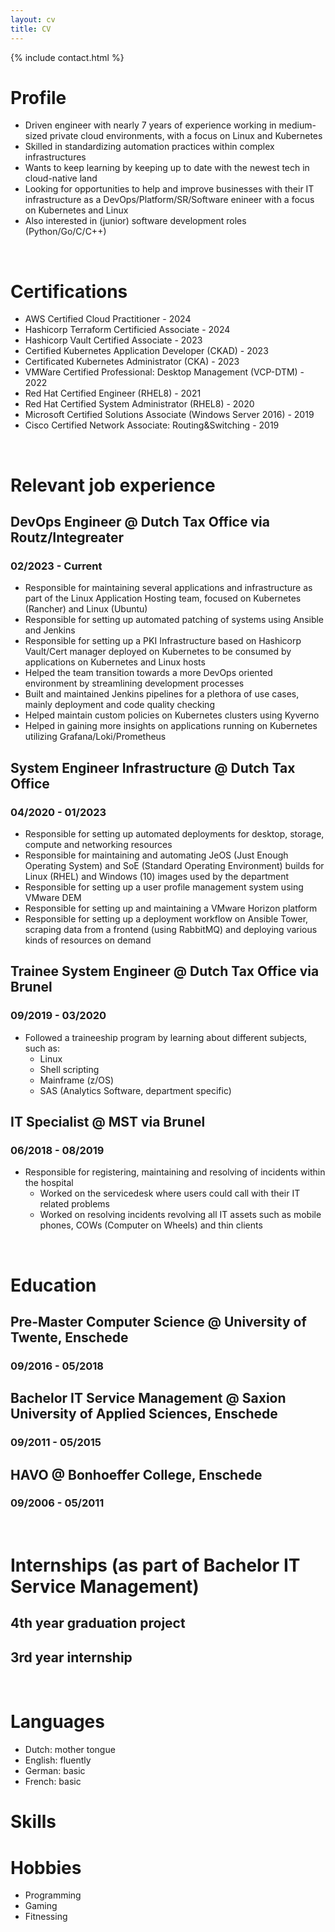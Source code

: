 ```yaml
---
layout: cv
title: CV
---
```


{% include contact.html %}

# Profile
* Driven engineer with nearly 7 years of experience working in medium-sized private cloud environments, with a focus on Linux and Kubernetes
* Skilled in standardizing automation practices within complex infrastructures
* Wants to keep learning by keeping up to date with the newest tech in cloud-native land
* Looking for opportunities to help and improve businesses with their IT infrastructure as a DevOps/Platform/SR/Software enineer with a focus on Kubernetes and Linux
* Also interested in (junior) software development roles (Python/Go/C/C++)

<br>

# Certifications
- AWS Certified Cloud Practitioner - 2024
- Hashicorp Terraform Certificied Associate - 2024
- Hashicorp Vault Certified Associate - 2023
- Certified Kubernetes Application Developer (CKAD) - 2023
- Certificated Kubernetes Administrator (CKA) - 2023
- VMWare Certified Professional: Desktop Management (VCP-DTM) - 2022
- Red Hat Certified Engineer (RHEL8) - 2021
- Red Hat Certified System Administrator (RHEL8) - 2020
- Microsoft Certified Solutions Associate (Windows Server 2016) - 2019
- Cisco Certified Network Associate: Routing&Switching - 2019

<br>

# Relevant job experience
## DevOps Engineer @ Dutch Tax Office via Routz/Integreater
### 02/2023 - Current
* Responsible for maintaining several applications and infrastructure as part of the Linux Application Hosting team, focused on Kubernetes (Rancher) and Linux (Ubuntu)
* Responsible for setting up automated patching of systems using Ansible and Jenkins
* Responsible for setting up a PKI Infrastructure based on Hashicorp Vault/Cert manager deployed on Kubernetes to be consumed by applications on Kubernetes and Linux hosts
* Helped the team transition towards a more DevOps oriented environment by streamlining development processes
* Built and maintained Jenkins pipelines for a plethora of use cases, mainly deployment and code quality checking
* Helped maintain custom policies on Kubernetes clusters using Kyverno
* Helped in gaining more insights on applications running on Kubernetes utilizing Grafana/Loki/Prometheus

## System Engineer Infrastructure @ Dutch Tax Office
### 04/2020 - 01/2023
* Responsible for setting up automated deployments for desktop, storage, compute and networking resources
* Responsible for maintaining and automating JeOS (Just Enough Operating System) and SoE (Standard Operating Environment) builds for Linux (RHEL) and Windows (10) images used by the department
* Responsible for setting up a user profile management system using VMware DEM
* Responsible for setting up and maintaining a VMware Horizon platform
* Responsible for setting up a deployment workflow on Ansible Tower, scraping data from a frontend (using RabbitMQ) and deploying various kinds of resources on demand

## Trainee System Engineer @ Dutch Tax Office via Brunel
### 09/2019 - 03/2020
* Followed a traineeship program by learning about different subjects, such as:
  * Linux
  * Shell scripting
  * Mainframe (z/OS)
  * SAS (Analytics Software, department specific)

## IT Specialist @ MST via Brunel
### 06/2018 - 08/2019  
* Responsible for registering, maintaining and resolving of incidents within the hospital
  * Worked on the servicedesk where users could call with their IT related problems
  * Worked on resolving incidents revolving all IT assets such as mobile phones, COWs (Computer on Wheels) and thin clients

<br>

# Education  
## Pre-Master Computer Science @ University of Twente, Enschede
### 09/2016 - 05/2018

## Bachelor IT Service Management @ Saxion University of Applied Sciences, Enschede
### 09/2011 - 05/2015

## HAVO @ Bonhoeffer College, Enschede
### 09/2006 - 05/2011

<br>

# Internships (as part of Bachelor IT Service Management)
## 4th year graduation project
## 3rd year internship

<br>

# Languages
* Dutch: mother tongue
* English: fluently
* German: basic
* French: basic

# Skills

# Hobbies
* Programming
* Gaming
* Fitnessing
